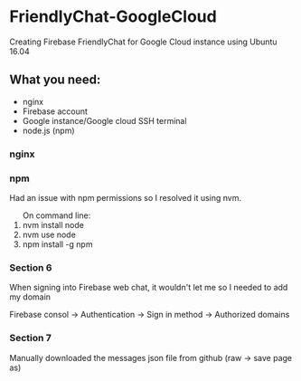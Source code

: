# FriendlyChat-GoogleCloud
Creating Firebase FriendlyChat for Google Cloud instance using Ubuntu 16.04 

## What you need:
<ul>
  <li> nginx </li>
  <li> Firebase account </li>
  <li> Google instance/Google cloud SSH terminal</li>
  <li> node.js (npm) </li>
</ul>

### nginx 

### npm
<p> Had an issue with npm permissions so I resolved it using nvm.
<ol> On command line:
  <li> nvm install node </li>
  <li> nvm use node </li>
  <li> npm install -g npm </li>
</ol>

### Section 6 
<p> When signing into Firebase web chat, it wouldn't let me so I needed to add my domain</p>
<p> Firebase consol -> Authentication -> Sign in method -> Authorized domains

### Section 7 
<p> Manually downloaded the messages json file from github (raw -> save page as) </p>
